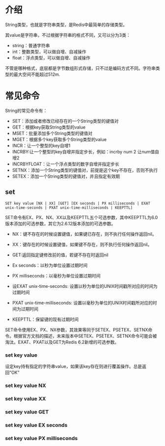 # 介绍

String类型，也就是字符串类型，是Redis中最简单的存储类型。

其value是字符串，不过根据字符串的格式不同，又可以分为3类：

- string：普通字符串
- int：整数类型，可以做自增、自减操作
- float：浮点类型，可以做自增、自减操作

不管是哪种格式，底层都是字节数组形式存储，只不过是编码方式不同。字符串类型的最大空间不能超过512m.

# 常见命令

String的常见命令有：

- SET：添加或者修改已经存在的一个String类型的键值对
- GET：根据key获取String类型的value
- MSET：批量添加多个String类型的键值对
- MGET：根据多个key获取多个String类型的value
- INCR：让一个整型的key自增1
- INCRBY:让一个整型的key自增并指定步长，例如：incrby num 2 让num值自增2
- INCRBYFLOAT：让一个浮点类型的数字自增并指定步长
- SETNX：添加一个String类型的键值对，前提是这个key不存在，否则不执行
- SETEX：添加一个String类型的键值对，并且指定有效期

## set

```
SET key value [NX | XX] [GET] [EX seconds | PX milliseconds | EXAT unix-time-seconds | PXAT unix-time-milliseconds | KEEPTTL]
```

SET命令有EX、PX、NX、XX以及KEEPTTL五个可选参数，其中KEEPTTL为6.0版本添加的可选参数，其它为2.6.12版本添加的可选参数。

- NX：键不存在的时候设置键值，如果键已存在，则不执行任何操作返回nil。
- XX：键存在的时候设置键值，如果键不存在，则不执行任何操作返回nil。
- GET:返回指定键修改前的值，若键不存在时返回nil

- Ex seconds：以秒为单位设置过期时间

- PX milliseconds：以毫秒为单位设置过期时间

- 设EXAT unix-time-seconds: 设置以秒为单位的UNIX时间戳所对应的时间为过期时间

- PXAT unix-time-milliseconds: 设置以毫秒为单位的UNIX时间戳所对应的时间为过期时间

- KEEPTTL：保留键的现有过期时间

  

SET命令使用EX、PX、NX参数，其效果等同于SETEX、PSETEX、SETNX命令。根据官方文档的描述，未来版本中SETEX、PSETEX、SETNX命令可能会被淘汰。EXAT、PXAT以及GET为Redis 6.2新增的可选参数。

### set key value 

设定key持有指定的字符串value，如果该key存在则进行覆盖操作。总是返回”OK”

### set key value  NX

### set key value  XX

### set key value  GET 

### set key value  EX seconds

### set key value  PX milliseconds
